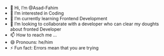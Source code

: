 - 👋 Hi, I’m @Asad-Fahim
- 👀 I’m interested in Coding
- 🌱 I’m currently learning Frontend Development
- 💞️ I’m looking to collaborate with a developer who can clear my doughts about fronted Developer
- 📫 How to reach me ...
- 😄 Pronouns: he/him
- ⚡ Fun fact: Errors mean that you are trying

<!---
Asad-Fahim/Asad-Fahim is a ✨ special ✨ repository because its `README.md` (this file) appears on your GitHub profile.
You can click the Preview link to take a look at your changes.
--->
